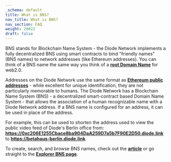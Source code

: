 ```yaml
---
_schema: default
title: What is BNS?
nav_title: What is BNS?
nav_section: FAQ
weight: 20022
draft: false
---
```

BNS stands for Blockchain Name System - the Diode Network implements a fully decentralized BNS using smart contracts to bind "friendly names" (BNS names) to network addresses (like Ethereum addresses). You can think of a BNS name the same way you think of a <a href="https://en.wikipedia.org/wiki/Domain_name" target="_blank" rel="noopener"><strong>root Domain Name</strong></a> for web2.0.

Addresses on the Diode Network use the same format as <a href="https://ethereum.github.io/yellowpaper/paper.pdf" target="_blank" rel="noopener"><strong>Ethereum public addresses</strong></a> - while excellent for unique identification, they are not particularly memorable to humans. The Diode Network has a Blockchain Name System (BNS) - a decentralized smart-contract based Domain Name System - that allows the association of a human recognizable name with a Diode Network address. If a BNS name is configured for an address, it can be used in place of the address.

For example, this can be used to shorten the address used to view the public video feed of Diode's Berlin office from: <a href="https://0xc206e1255cbace8ba904daa259d7a5b7f90e2d50.diode.link/" target="_blank" rel="noopener"><strong>https://0xc206E1255Cbace8ba904DaA259D7a5b7F90E2D50.diode.link</strong></a> to <a href="https://betahaus-berlin.diode.link/" target="_blank" rel="noopener"><strong>https://betahaus-berlin.diode.link</strong></a>.

To create, search, and browse BNS names, check out the [**article**](https://support.diode.io/article/2bzhaehdp2) or go straight to the <a href="https://diode.io/prenet/#/dns" target="_blank" rel="noopener"><strong>Explorer BNS page</strong></a>.